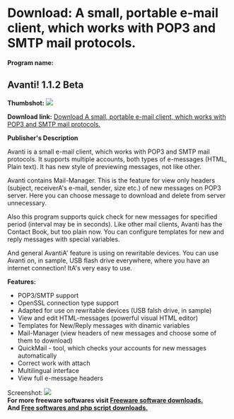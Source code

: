 # Download: A small, portable e-mail client, which works with POP3 and SMTP mail protocols.

**Program name:**

## Avanti! 1.1.2 Beta

  
**Thumbshot:** ![](http://www.freewarefiles.com/screenshot/avantimail_md.gif)   
  
**Download link:** [Download A small, portable e-mail client, which works with POP3 and SMTP mail protocols.](http://freesoftwares.boysofts.com/Avanti_program_44541.html)  
  


**Publisher's Description**  
  


Avanti is a small e-mail client, which works with POP3 and SMTP mail protocols. It supports multiple accounts, both types of e-messages (HTML, Plain text). It has new style of previewing messages, not like other. 

Avanti contains Mail-Manager. This is the feature for view only headers (subject, receiverA's e-mail, sender, size etc.) of new messages on POP3 server. Here you can choose message to download and delete from server unnecessary.

Also this program supports quick check for new messages for specified period (interval may be in seconds). Like other mail clients, Avanti has the Contact Book, but too plain now. You can configure templates for new and reply messages with special variables.

And general AvantiA' feature is using on rewritable devices. You can use Avanti on, in sample, USB flash drive everywhere, where you have an internet connection! ItA's very easy to use. 

**Features:**

  * POP3/SMTP support 
  * OpenSSL connection type support 
  * Adapted for use on rewritable devices (USB falsh drive, in sample) 
  * View and edit HTML-messages (powerful visual HTML editor) 
  * Templates for New/Reply messages with dinamic variables 
  * Mail-Manager (view headers of new messages and choose some of them to download) 
  * QuickMail - tool, which checks your accounts for new messages automatically 
  * Correct work with attach 
  * Multilingual interface 
  * View full e-message headers 

  
  
Screenshot: ![](http://www.freewarefiles.com/screenshot/avantimail.gif)   
**For more freeware softwares visit [Freeware software downloads.](http://freesoftwares.boysofts.com/)**   
**And [Free softwares and php script downloads.](http://www.boysofts.com/)**
